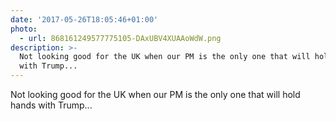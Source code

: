 ```yaml
---
date: '2017-05-26T18:05:46+01:00'
photo:
  - url: 868161249577775105-DAxUBV4XUAAoWdW.png
description: >-
  Not looking good for the UK when our PM is the only one that will hold hands
  with Trump...
---
```

Not looking good for the UK when our PM is the only one that will hold hands with Trump... 

